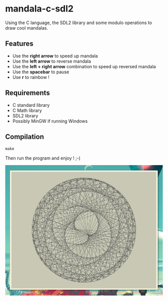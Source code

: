 # mandala-c-sdl2

Using the C language, the SDL2 library and some modulo operations to draw cool
mandalas.

## Features

* Use the **right arrow** to speed up mandala
* Use the **left arrow** to reverse mandala
* Use the **left + right arrow** combination to speed up reversed mandala
* Use the **spacebar** to pause
* Use **r** to rainbow !

## Requirements

* C standard library
* C Math library
* SDL2 library
* Possibly MinGW if running Windows

## Compilation

```
make
```

Then run the program and enjoy ! ;-)

![screenshot](screenshot.png "Wow ! The mandalas !")
